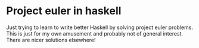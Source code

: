 # Project euler in haskell

Just trying to learn to write better Haskell by solving project euler problems. This is just for my own amusement and probably not of general interest. There are nicer solutions elsewhere!

